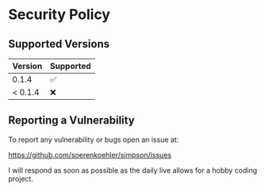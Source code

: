 # Security Policy

## Supported Versions

| Version   | Supported          |
| --------- | ------------------ |
|   0.1.4   | :white_check_mark: |
| < 0.1.4   | :x:                |

## Reporting a Vulnerability

To report any vulnerability or bugs open an issue at:

https://github.com/soerenkoehler/simpson/issues

I will respond as soon as possible as the daily live allows for a hobby coding project.
